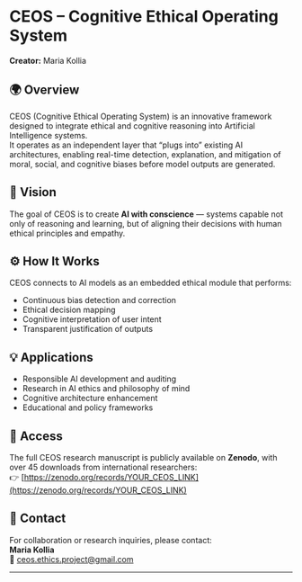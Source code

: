 # CEOS – Cognitive Ethical Operating System  

**Creator:** Maria Kollia  

## 🌍 Overview  
CEOS (Cognitive Ethical Operating System) is an innovative framework designed to integrate ethical and cognitive reasoning into Artificial Intelligence systems.  
It operates as an independent layer that “plugs into” existing AI architectures, enabling real-time detection, explanation, and mitigation of moral, social, and cognitive biases before model outputs are generated.  

## 🧠 Vision  
The goal of CEOS is to create **AI with conscience** — systems capable not only of reasoning and learning, but of aligning their decisions with human ethical principles and empathy.  

## ⚙️ How It Works  
CEOS connects to AI models as an embedded ethical module that performs:  
- Continuous bias detection and correction  
- Ethical decision mapping  
- Cognitive interpretation of user intent  
- Transparent justification of outputs  

## 💡 Applications  
- Responsible AI development and auditing  
- Research in AI ethics and philosophy of mind  
- Cognitive architecture enhancement  
- Educational and policy frameworks  

## 📄 Access  
The full CEOS research manuscript is publicly available on **Zenodo**, with over 45 downloads from international researchers:  
👉 [https://zenodo.org/records/YOUR_CEOS_LINK](https://zenodo.org/records/YOUR_CEOS_LINK)

## 🤝 Contact  
For collaboration or research inquiries, please contact:  
**Maria Kollia**  
📧 ceos.ethics.project@gmail.com  

---

